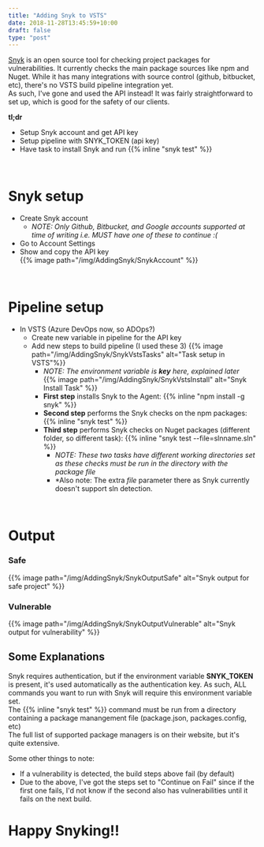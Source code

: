 ```yaml
---
title: "Adding Snyk to VSTS"
date: 2018-11-28T13:45:59+10:00
draft: false
type: "post"
---
```


[Snyk](https://snyk.io/) is an open source tool for checking project packages for vulnerabilities. It currently checks the main package sources like npm and Nuget.  While it has many integrations with source control (github, bitbucket, etc), there's no VSTS build pipeline integration yet.  
As such, I've gone and used the API instead!  It was fairly straightforward to set up, which is good for the safety of our clients.  

**tl;dr**  

- Setup Snyk account and get API key
- Setup pipeline with SNYK_TOKEN (api key)  
- Have task to install Snyk and run {{% inline "snyk test" %}}  

<br/>  

# Snyk setup  

- Create Snyk account  
  - *NOTE: Only Github, Bitbucket, and Google accounts supported at time of writing i.e. MUST have one of these to continue :(*  
- Go to Account Settings  
- Show and copy the API key  
{{% image path="/img/AddingSnyk/SnykAccount" %}}

<br/>    

# Pipeline setup  

- In VSTS (Azure DevOps now, so ADOps?)  
  - Create new variable in pipeline for the API key  
  - Add new steps to build pipeline (I used these 3)
{{% image path="/img/AddingSnyk/SnykVstsTasks" alt="Task setup in VSTS"%}}
    - *NOTE: The environment variable is **key** here, explained later*  
{{% image path="/img/AddingSnyk/SnykVstsInstall" alt="Snyk Install Task" %}}
    - **First step** installs Snyk to the Agent: {{% inline "npm install -g snyk" %}}  
    - **Second step** performs the Snyk checks on the npm packages: {{% inline "snyk test" %}}  
    - **Third step** performs Snyk checks on Nuget packages (different folder, so different task): {{% inline "snyk test --file=slnname.sln" %}}  
      - *NOTE: These two tasks have different working directories set as these checks must be run in the directory with the package file*
      - *Also note: The extra *file* parameter there as Snyk currently doesn't support sln detection.  
<br/>  

# Output
### Safe  
{{% image path="/img/AddingSnyk/SnykOutputSafe" alt="Snyk output for safe project" %}}  

### Vulnerable  
{{% image path="/img/AddingSnyk/SnykOutputVulnerable" alt="Snyk output for vulnerability" %}}  

## Some Explanations  
Snyk requires authentication, but if the environment variable **SNYK_TOKEN** is present, it's used automatically as the authentication key. As such, ALL commands you want to run with Snyk will require this environment variable set.    
The {{% inline "snyk test" %}} command must be run from a directory containing a package manangement file (package.json, packages.config, etc)  
The full list of supported package managers is on their website, but it's quite extensive.  

Some other things to note:  
- If a vulnerability is detected, the build steps above fail (by default)  
- Due to the above, I've got the steps set to "Continue on Fail" since if the first one fails, I'd not know if the second also has vulnerabilities until it fails on the next build.  

# Happy Snyking!!